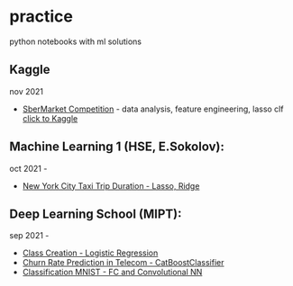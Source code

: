 # practice 
python notebooks with ml solutions


## Kaggle
nov 2021 
* [SberMarket Competition](https://github.com/Anenmi/practice/blob/main/Sbermarket_Competition_Prediction_of_Buying_the_Cart_pt1.ipynb) - data analysis, feature engineering, lasso clf
[click to Kaggle](https://www.kaggle.com/c/sbermarket-internship-competition/overview)


## Machine Learning 1 (HSE, E.Sokolov):
oct 2021 - 
* [New York City Taxi Trip Duration - Lasso, Ridge](https://github.com/Anenmi/practice/blob/main/ny_taxi_trip_duration_linregr.ipynb)


## Deep Learning School (MIPT):
sep 2021 - 
* [Class Creation - Logistic Regression](https://github.com/Anenmi/practice/blob/main/gradient_descent_by_hand_logregr.ipynb)
* [Churn Rate Prediction in Telecom - CatBoostClassifier](https://github.com/Anenmi/practice/blob/main/telecom_churn_rate-catboost.ipynb)
* [Classification MNIST - FC and Convolutional NN](https://github.com/Anenmi/practice/blob/main/dense_and_convolutional_nn.ipynb)
